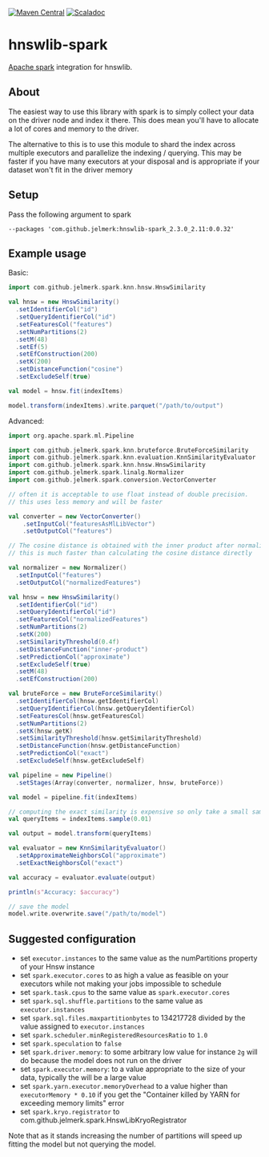 [![Maven Central](https://maven-badges.herokuapp.com/maven-central/com.github.jelmerk/hnswlib-spark_2.3.0_2.11/badge.svg)](https://maven-badges.herokuapp.com/maven-central/com.github.jelmerk/hnswlib-spark_2.3.0_2.11) [![Scaladoc](http://javadoc-badge.appspot.com/com.github.jelmerk/hnswlib-spark_2.3.0_2.11.svg?label=scaladoc)](http://javadoc-badge.appspot.com/com.github.jelmerk/hnswlib-spark_2.3.0_2.11)

hnswlib-spark
=============

[Apache spark](https://spark.apache.org/) integration for hnswlib.

About
-----

The easiest way to use this library with spark is to simply collect your data on the driver node and index it there. 
This does mean you'll have to allocate a lot of cores and memory to the driver.

The alternative to this is to use this module to shard the index across multiple executors 
and parallelize the indexing / querying. This may be  faster if you have many executors at your disposal and is
appropriate if your dataset won't fit in the driver memory

Setup
-----

Pass the following argument to spark

    --packages 'com.github.jelmerk:hnswlib-spark_2.3.0_2.11:0.0.32'

Example usage 
-------------

Basic:

```scala
import com.github.jelmerk.spark.knn.hnsw.HnswSimilarity

val hnsw = new HnswSimilarity()
  .setIdentifierCol("id")
  .setQueryIdentifierCol("id")
  .setFeaturesCol("features")
  .setNumPartitions(2)
  .setM(48)
  .setEf(5)
  .setEfConstruction(200)
  .setK(200)
  .setDistanceFunction("cosine")
  .setExcludeSelf(true)

val model = hnsw.fit(indexItems)

model.transform(indexItems).write.parquet("/path/to/output")
```

Advanced:

```scala
import org.apache.spark.ml.Pipeline

import com.github.jelmerk.spark.knn.bruteforce.BruteForceSimilarity
import com.github.jelmerk.spark.knn.evaluation.KnnSimilarityEvaluator
import com.github.jelmerk.spark.knn.hnsw.HnswSimilarity
import com.github.jelmerk.spark.linalg.Normalizer
import com.github.jelmerk.spark.conversion.VectorConverter

// often it is acceptable to use float instead of double precision. 
// this uses less memory and will be faster 

val converter = new VectorConverter()
    .setInputCol("featuresAsMlLibVector")
    .setOutputCol("features")

// The cosine distance is obtained with the inner product after normalizing all vectors to unit norm 
// this is much faster than calculating the cosine distance directly

val normalizer = new Normalizer()
  .setInputCol("features")
  .setOutputCol("normalizedFeatures")

val hnsw = new HnswSimilarity()
  .setIdentifierCol("id")
  .setQueryIdentifierCol("id")
  .setFeaturesCol("normalizedFeatures")
  .setNumPartitions(2)
  .setK(200)
  .setSimilarityThreshold(0.4f)
  .setDistanceFunction("inner-product")
  .setPredictionCol("approximate")
  .setExcludeSelf(true)
  .setM(48)
  .setEfConstruction(200)

val bruteForce = new BruteForceSimilarity()
  .setIdentifierCol(hnsw.getIdentifierCol)
  .setQueryIdentifierCol(hnsw.getQueryIdentifierCol)
  .setFeaturesCol(hnsw.getFeaturesCol)
  .setNumPartitions(2)
  .setK(hnsw.getK)
  .setSimilarityThreshold(hnsw.getSimilarityThreshold)
  .setDistanceFunction(hnsw.getDistanceFunction)
  .setPredictionCol("exact")
  .setExcludeSelf(hnsw.getExcludeSelf)

val pipeline = new Pipeline()
  .setStages(Array(converter, normalizer, hnsw, bruteForce))

val model = pipeline.fit(indexItems)

// computing the exact similarity is expensive so only take a small sample
val queryItems = indexItems.sample(0.01)

val output = model.transform(queryItems)

val evaluator = new KnnSimilarityEvaluator()
  .setApproximateNeighborsCol("approximate")
  .setExactNeighborsCol("exact")

val accuracy = evaluator.evaluate(output)

println(s"Accuracy: $accuracy")

// save the model
model.write.overwrite.save("/path/to/model")
```

Suggested configuration
-----------------------

- set `executor.instances` to the same value as the numPartitions property of your Hnsw instance
- set `spark.executor.cores` to as high a value as feasible on your executors while not making your jobs impossible to schedule
- set `spark.task.cpus` to the same value as `spark.executor.cores`
- set `spark.sql.shuffle.partitions` to the same value as `executor.instances`
- set `spark.sql.files.maxpartitionbytes` to 134217728 divided by the value assigned to `executor.instances`
- set `spark.scheduler.minRegisteredResourcesRatio` to `1.0`
- set `spark.speculation` to `false`
- set `spark.driver.memory`: to some arbitrary low value for instance `2g` will do because the model does not run on the driver
- set `spark.executor.memory`: to a value appropriate to the size of your data, typically the will be a large value 
- set `spark.yarn.executor.memoryOverhead` to a value higher than `executorMemory * 0.10` if you get the "Container killed by YARN for exceeding memory limits" error
- set `spark.kryo.registrator` to com.github.jelmerk.spark.HnswLibKryoRegistrator

Note that as it stands increasing the number of partitions will speed up fitting the model but not querying the model.